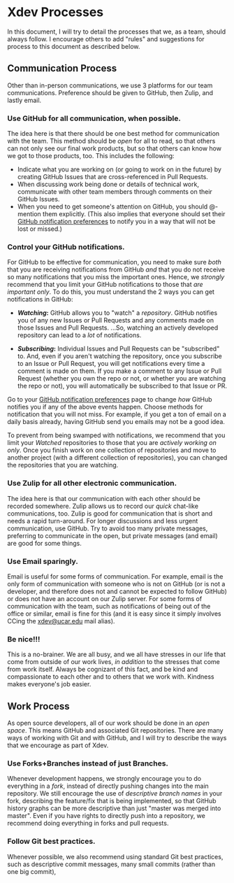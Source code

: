 # Xdev Processes

In this document, I will try to detail the processes that we, as a team,
should always follow.  I encourage others to add "rules" and suggestions
for process to this document as described below.

## Communication Process

Other than in-person communications, we use 3 platforms for our team
communications.  Preference should be given to GitHub, then Zulip, and
lastly email.

### Use GitHub for all communication, when possible.

The idea here is that there should be one best method for communication
with the team.  This method should be _open_ for all to read, so that
others can not only see our final work products, but so that others can
know how we got to those products, too.  This includes the following:

- Indicate what you are working on (or going to work on in the future)
  by creating GitHub Issues that are cross-referenced in Pull Requests.
- When discussing work being done or details of technical work,
  communicate with other team members through comments on their
  GitHub Issues.
- When you need to get someone's attention on GitHub, you should
  @-mention them explicitly.  (This also implies that everyone should
  set their [GitHub notification preferences](https://help.github.com/en/github/receiving-notifications-about-activity-on-github/choosing-the-delivery-method-for-your-notifications)
  to notify you in a way that will not be lost or missed.)

### Control your GitHub notifications.

For GitHub to be effective for communication, you need to make sure
_both_ that you are receiving  notifications from GitHub _and_ that
you do not receive so many notifications that you miss the important
ones.  Hence, we _strongly_ recommend that you limit your GitHub
notifications to those that _are important only_.  To do this, you
must understand the 2 ways you can get notifications in GitHub:

- **_Watching_:** GitHub allows you to "watch" a _repository_.  GitHub
  notifies you of any new Issues or Pull Requests and any comments made
  on those Issues and Pull Requests.  ...So, watching an actively 
  developed repository can lead to a _lot_ of notifications.

- **_Subscribing_:** Individual Issues and Pull Requests can be
  "subscribed" to.  And, even if you aren't watching the repository,
  once you subscribe to an Issue or Pull Request, you will get 
  notifications every time a comment is made on them.  If you make
  a comment to any Issue or Pull Request (whether you own the repo
  or not, or whether you are watching the repo or not), you will
  automatically be subscribed to that Issue or PR.

Go to your [GitHub notification preferences](https://help.github.com/en/github/receiving-notifications-about-activity-on-github/choosing-the-delivery-method-for-your-notifications)
page to change _how_ GitHub notifies you if any of the above events
happen.  Choose methods for notification that you will not miss. For
example, if you get a ton of email on a daily basis already, having
GitHub send you emails may not be a good idea.

To prevent from being swamped with notifications, we recommend that
you limit your _Watched_ repositories to those that you are _actively_
_working on only_.  Once you finish work on one collection of repositories
and move to another project (with a different collection of repositories),
you can changed the repositories that you are watching.

### Use Zulip for all other electronic communication.

The idea here is that our communication with each other should be recorded
somewhere.  Zulip allows us to record our _quick_ chat-like communications,
too.  Zulip is good for communication that is short and needs a rapid
turn-around.  For longer discussions and less urgent communication, use
GitHub.  Try to avoid too many private messages, preferring to communicate
in the open, but private messages (and email) are good for some things.

### Use Email sparingly.

Email is useful for some forms of communication.  For example, email is
the only form of communication with someone who is not on GitHub (or is
not a developer, and therefore does not and cannot be expected to follow
GitHub) or does not have an account on our Zulip server.  For some forms
of communication with the team, such as notifications of being out of the
office or similar, email is fine for this (and it is easy since it simply
involves CCing the xdev@ucar.edu mail alias).

### Be nice!!!

This is a no-brainer.  We are all busy, and we all have stresses in our
life that come from outside of our work lives, _in addition_ to the
stresses that come from work itself.  Always be cognizant of this fact,
and be kind and compassionate to each other and to others that we work
with.  Kindness makes everyone's job easier.

## Work Process

As open source developers, all of our work should be done in an _open space_.
This means GitHub and associated Git repositories.  There are many ways of
working with Git and with GitHub, and I will try to describe the ways that
we encourage as part of Xdev.

### Use Forks+Branches instead of just Branches.

Whenever development happens, we strongly encourage you to do everything
in a _fork_, instead of directly pushing changes into the main repository.
We still encourage the use of _descriptive branch names_ in your fork,
describing the feature/fix that is being implemented, so that GitHub
history graphs can be more descriptive than just "master was merged into
master".  Even if you have rights to directly push into a repository,
we recommend doing everything in forks and pull requests.

### Follow Git best practices.

Whenever possible, we also recommend using standard Git best practices,
such as descriptive commit messages, many small commits (rather than one
big commit), 
   